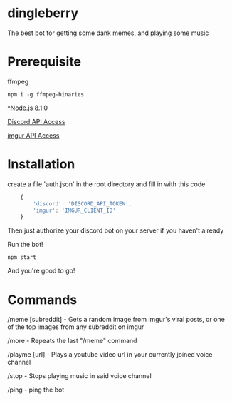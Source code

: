 # dingleberry

The best bot for getting some dank memes, and playing some music

# Prerequisite

ffmpeg
	
	npm i -g ffmpeg-binaries

[^Node.js 8.1.0](https://nodejs.org/)

[Discord API Access](https://discordapp.com/developers/docs/intro)

[imgur API Access](https://apidocs.imgur.com/)

# Installation

create a file 'auth.json' in the root directory and fill in with this code

```javascript
	{
		'discord': 'DISCORD_API_TOKEN',
		'imgur': 'IMGUR_CLIENT_ID'
	}
```

Then just authorize your discord bot on your server if you haven't already

Run the bot!

	npm start

And you're good to go!


# Commands

/meme [subreddit] - Gets a random image from imgur's viral posts, or one of the top images from any subreddit on imgur

/more - Repeats the last "/meme" command

/playme [url] - Plays a youtube video url in your currently joined voice channel

/stop - Stops playing music in said voice channel

/ping - ping the bot